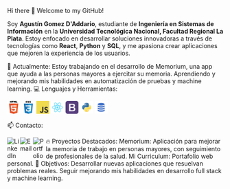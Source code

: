 Hi there 👋 Welcome to my GitHub!
<p align="left"> Soy <strong>Agustín Gomez D'Addario</strong>, estudiante de <strong>Ingeniería en Sistemas de Información</strong> en la <strong>Universidad Tecnológica Nacional, Facultad Regional La Plata</strong>. Estoy enfocado en desarrollar soluciones innovadoras a través de tecnologías como <strong>React</strong>, <strong>Python</strong> y <strong>SQL</strong>, y me apasiona crear aplicaciones que mejoren la experiencia de los usuarios. </p>
🌱 Actualmente:
Estoy trabajando en el desarrollo de Memorium, una app que ayuda a las personas mayores a ejercitar su memoria.
Aprendiendo y mejorando mis habilidades en automatización de pruebas y machine learning.
💻 Lenguajes y Herramientas:
<p align="left"> <code><img height="30" src="https://raw.githubusercontent.com/github/explore/80688e429a7d4ef2fca1e82350fe8e3517d3494d/topics/html/html.png"></code> <code><img height="30" src="https://raw.githubusercontent.com/github/explore/80688e429a7d4ef2fca1e82350fe8e3517d3494d/topics/css/css.png"></code> <code><img height="30" src="https://raw.githubusercontent.com/github/explore/80688e429a7d4ef2fca1e82350fe8e3517d3494d/topics/javascript/javascript.png"></code> <code><img height="30" src="https://raw.githubusercontent.com/github/explore/80688e429a7d4ef2fca1e82350fe8e3517d3494d/topics/react/react.png"></code> <code><img height="30" src="https://raw.githubusercontent.com/github/explore/80688e429a7d4ef2fca1e82350fe8e3517d3494d/topics/bootstrap/bootstrap.png"></code> <code><img height="30" src="https://raw.githubusercontent.com/github/explore/80688e429a7d4ef2fca1e82350fe8e3517d3494d/topics/python/python.png"></code> <code><img height="30" src="https://raw.githubusercontent.com/github/explore/80688e429a7d4ef2fca1e82350fe8e3517d3494d/topics/sql/sql.png"></code> </p>
📫 Contacto:
<p align="left"> <a href="https://www.linkedin.com/in/agustingomezdaddario" target="_blank"> <img align="left" alt="LinkedIn" width="30px" src="https://icongr.am/fontawesome/linkedin.svg?size=128&color=70c8ff" /> </a> <a href="mailto:gomezdaddarioagus@gmail.com" target="_blank"> <img align="left" alt="Email" width="30px" src="https://icongr.am/devicon/google-original.svg?size=128&color=70c8ff" /> </a> <a href="https://curriculum-with-bootstrap.vercel.app/" target="_blank"> <img align="left" alt="Portfolio" width="30px" src="https://icongr.am/clarity/application.svg?size=128&color=70c8ff" /> </a> </p>
🔥 Proyectos Destacados:
Memorium: Aplicación para mejorar la memoria de trabajo en personas mayores, con seguimiento de profesionales de la salud.
Mi Curriculum: Portafolio web personal.
🚀 Objetivos:
Desarrollar nuevas aplicaciones que resuelvan problemas reales.
Seguir mejorando mis habilidades en desarrollo full stack y machine learning.
